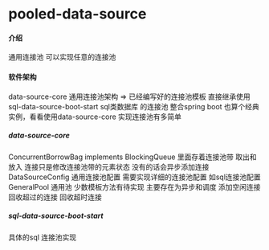 # pooled-data-source

#### 介绍
通用连接池 可以实现任意的连接池

#### 软件架构
data-source-core 通用连接池架构 => 已经编写好的连接池模板 直接继承使用
sql-data-source-boot-start sql类数据库 的连接池 整合spring boot 也算个经典实例，看看使用data-source-core 实现连接池有多简单
##### data-source-core 
ConcurrentBorrowBag implements BlockingQueue 
里面存着连接池带 取出和放入 连接只是修改连接池带的元素状态 没有的话会异步添加连接 
DataSourceConfig 
通用连接池配置 需要实现详细的连接池配置 如sql连接池配置
GeneralPool 
通用池 少数模板方法有待实现 主要存在为异步和调度 添加空闲连接 回收超过的连接 回收超时连接
##### sql-data-source-boot-start 
具体的sql 连接池实现
        



